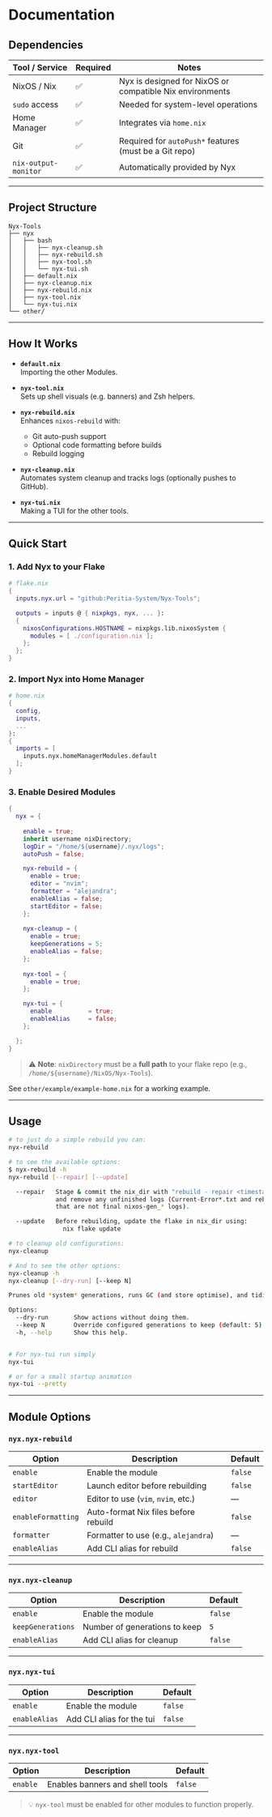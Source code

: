 # Documentation

## Dependencies

| Tool / Service       | Required | Notes                                                    |
| -------------------- | -------- | -------------------------------------------------------- |
| NixOS / Nix          | ✅        | Nyx is designed for NixOS or compatible Nix environments |
| `sudo` access        | ✅        | Needed for system-level operations                       |
| Home Manager         | ✅        | Integrates via `home.nix`                                |
| Git                  | ✅        | Required for `autoPush*` features (must be a Git repo)   |
| `nix-output-monitor` | ✅        | Automatically provided by Nyx                            |

---

## Project Structure

```
Nyx-Tools
├── nyx
│   ├── bash
│   │   ├── nyx-cleanup.sh
│   │   ├── nyx-rebuild.sh
│   │   ├── nyx-tool.sh
│   │   └── nyx-tui.sh
│   ├── default.nix
│   ├── nyx-cleanup.nix
│   ├── nyx-rebuild.nix
│   ├── nyx-tool.nix
│   └── nyx-tui.nix
└── other/
```

---

## How It Works

* **`default.nix`**  
  Importing the other Modules.

* **`nyx-tool.nix`**  
  Sets up shell visuals (e.g. banners) and Zsh helpers.

* **`nyx-rebuild.nix`**  
  Enhances `nixos-rebuild` with:

  * Git auto-push support
  * Optional code formatting before builds
  * Rebuild logging

* **`nyx-cleanup.nix`**  
  Automates system cleanup and tracks logs (optionally pushes to GitHub).

* **`nyx-tui.nix`**  
  Making a TUI for the other tools.


---

## Quick Start

### 1. Add Nyx to your Flake

```nix
# flake.nix
{
  inputs.nyx.url = "github:Peritia-System/Nyx-Tools";

  outputs = inputs @ { nixpkgs, nyx, ... }:
  {
    nixosConfigurations.HOSTNAME = nixpkgs.lib.nixosSystem {
      modules = [ ./configuration.nix ];
    };
  };
}
```

### 2. Import Nyx into Home Manager

```nix
# home.nix
{
  config,
  inputs,
  ...
}:
{
  imports = [
    inputs.nyx.homeManagerModules.default
  ];
}
```

### 3. Enable Desired Modules

```nix
{
  nyx = {
    
    enable = true;
    inherit username nixDirectory;
    logDir = "/home/${username}/.nyx/logs";
    autoPush = false;

    nyx-rebuild = {
      enable = true;
      editor = "nvim";
      formatter = "alejandra";
      enableAlias = false;
      startEditor = false;
    };
    
    nyx-cleanup = {
      enable = true;
      keepGenerations = 5;
      enableAlias = false;
    };
    
    nyx-tool = {
      enable = true;
    };

    nyx-tui = {
      enable          = true;
      enableAlias     = false;
    };

  };
}
```

> ⚠️ **Note**: `nixDirectory` must be a **full path** to your flake repo (e.g., `/home/${username}/NixOS/Nyx-Tools`).

See `other/example/example-home.nix` for a working example.

---

## Usage

```bash
# to just do a simple rebuild you can:
nyx-rebuild

# to see the available options: 
$ nyx-rebuild -h
nyx-rebuild [--repair] [--update]

  --repair   Stage & commit the nix_dir with "rebuild - repair <timestamp>"
             and remove any unfinished logs (Current-Error*.txt and rebuild-*.log
             that are not final nixos-gen_* logs).

  --update   Before rebuilding, update the flake in nix_dir using:
               nix flake update

# to cleanup old configurations:
nyx-cleanup

# And to see the other options:
nyx-cleanup -h
nyx-cleanup [--dry-run] [--keep N]

Prunes old *system* generations, runs GC (and store optimise), and tidies logs.

Options:
  --dry-run       Show actions without doing them.
  --keep N        Override configured generations to keep (default: 5).
  -h, --help      Show this help.


# For nyx-tui run simply 
nyx-tui

# or for a small startup animation
nyx-tui --pretty


```



---

## Module Options

### `nyx.nyx-rebuild`

| Option             | Description                            | Default                   |
| ------------------ | -------------------------------------- | ------------------------- |
| `enable`           | Enable the module                      | `false`                   |
| `startEditor`      | Launch editor before rebuilding        | `false`                   |
| `editor`           | Editor to use (`vim`, `nvim`, etc.)    | —                         |
| `enableFormatting` | Auto-format Nix files before rebuild   | `false`                   |
| `formatter`        | Formatter to use (e.g., `alejandra`)   | —                         |
| `enableAlias`      | Add CLI alias for rebuild              | `false`                   |

---

### `nyx.nyx-cleanup`

| Option            | Description                   | Default                   |
| ----------------- | ----------------------------- | ------------------------- |
| `enable`          | Enable the module             | `false`                   |
| `keepGenerations` | Number of generations to keep | `5`                       |
| `enableAlias`     | Add CLI alias for cleanup     | `false`                   |

---

### `nyx.nyx-tui`

| Option            | Description                   | Default                   |
| ----------------- | ----------------------------- | ------------------------- |
| `enable`          | Enable the module             | `false`                   |
| `enableAlias`     | Add CLI alias for the tui     | `false`                   |

---

### `nyx.nyx-tool`

| Option   | Description                     | Default |
| -------- | ------------------------------- | ------- |
| `enable` | Enables banners and shell tools | `false` |

> 💡 `nyx-tool` must be enabled for other modules to function properly.

